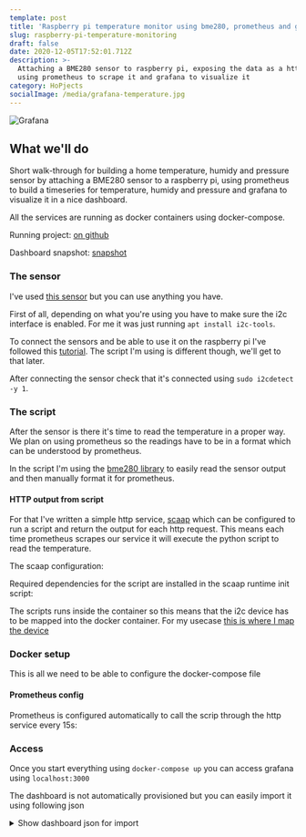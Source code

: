 ```yaml
---
template: post
title: 'Raspberry pi temperature monitor using bme280, prometheus and grafana'
slug: raspberry-pi-temperature-monitoring
draft: false
date: 2020-12-05T17:52:01.712Z
description: >-
  Attaching a BME280 sensor to raspberry pi, exposing the data as a http server,
  using prometheus to scrape it and grafana to visualize it 
category: HoPjects
socialImage: /media/grafana-temperature.jpg
---
```

![Grafana](/media/grafana-temperature.jpg)

## What we'll do

Short walk-through for building a home temperature, humidy and pressure sensor by attaching a BME280 sensor to a raspberry pi, using prometheus to build a timeseries for temperature, humidy and pressure and grafana to visualize it in a nice dashboard.  

All the services are running as docker containers using docker-compose.

Running project: [on github](https://github.com/ecyshor/pi-temperature-monitor)

Dashboard snapshot: [snapshot](https://snapshot.raintank.io/dashboard/snapshot/yq6Zq5gh3URdh0LC7p0Wo5l0QGRToEgb)

### The sensor

I've used [this sensor](https://www.amazon.de/-/en/gp/product/B07FS95JXT/ref=ppx_yo_dt_b_asin_title_o01_s00?ie=UTF8&psc=1) but you can use anything you have.

First of all, depending on what you're using you have to make sure the i2c interface is enabled. For me it was just running  `apt install i2c-tools`.

To connect the sensors and be able to use it on the raspberry pi I've followed this [tutorial](https://www.raspberrypi-spy.co.uk/2016/07/using-bme280-i2c-temperature-pressure-sensor-in-python/). The script I'm using is different though, we'll get to that later.

After connecting the sensor check that it's connected using `sudo i2cdetect -y 1`.

### The script

After the sensor is there it's time to read the temperature in a proper way. We plan on using prometheus so the readings have to be in a format which can be understood by prometheus.

In the script I'm using the [bme280 library](https://github.com/rm-hull/bme280) to easily read the sensor output and then manually format it for prometheus.

 <script src="https://gist-it.appspot.com/https://github.com/ecyshor/pi-temperature-monitor/blob/main/read-temp.py"></script>

#### HTTP output from script

For that I've written a simple http service, [scaap](https://github.com/ecyshor/scaap/) which can be configured to run a script and return the output for each http request. This means each time prometheus scrapes our service it will execute the python script to read the temperature.

The scaap configuration:

 <script src="https://gist-it.appspot.com/https://github.com/ecyshor/pi-temperature-monitor/blob/main/scaap.toml"></script>

Required dependencies for the script are installed in the scaap runtime init script:

 <script src="https://gist-it.appspot.com/https://github.com/ecyshor/pi-temperature-monitor/blob/main/init-runtime.sh"></script>

The scripts runs inside the container so this means that the i2c device has to be mapped into the docker container. For my usecase [this is where I map the device](https://github.com/ecyshor/pi-temperature-monitor/blob/main/docker-compose.yml#L37) 

### Docker setup

This is all we need to be able to configure the docker-compose file

 <script src="https://gist-it.appspot.com/https://github.com/ecyshor/pi-temperature-monitor/blob/main/docker-compose.yml"></script>

#### Prometheus config

Prometheus is configured automatically to call the scrip through the http service every 15s:

 <script src="https://gist-it.appspot.com/https://github.com/ecyshor/pi-temperature-monitor/blob/main/prometheus/prometheus.yml"></script>

### Access

Once you start everything using `docker-compose up` you can access grafana using `localhost:3000`

The dashboard is not automatically provisioned but you can easily import it using following json

<details>
  <summary>Show dashboard json for import</summary>
  
<script src="https://gist.github.com/ecyshor/d97d520fbfb161a9f7c7370528ed9c87.js"></script>

</details>

